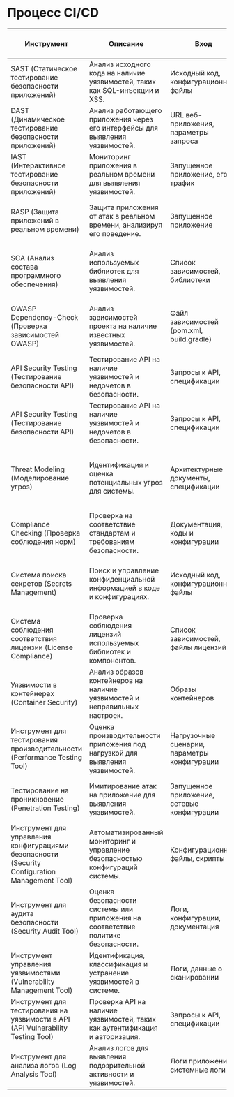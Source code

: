 # Процесс CI/CD

| Инструмент | Описание | Вход | Выходные данные | Обязанности специалиста по безопасности | Обязанности разработчика | Обязанности DevOps | Конкретные утилиты |
|-|-|-|-|-|-|-|-|
| SAST (Статическое тестирование безопасности приложений) | Анализ исходного кода на наличие уязвимостей, таких как SQL-инъекции и XSS. | Исходный код, конфигурационные файлы | Отчеты о найденных уязвимостях | Настройка правил анализа, интерпретация результатов | Исправление уязвимостей, выявленных инструментом | Интеграция SAST в CI/CD пайплайн | **Иностранный**: Checkmarx **Бесплатный**: SonarQube |
| DAST (Динамическое тестирование безопасности приложений) | Анализ работающего приложения через его интерфейсы для выявления уязвимостей. | URL веб-приложения, параметры запроса | Отчеты о найденных уязвимостях | Определение целевых страниц, анализ результатов | Исправление уязвимостей, выявленных инструментом | Настройка и запуск DAST в CI/CD процессах | **Иностранный**: Burp Suite **Бесплатный**: OWASP ZAP |
| IAST (Интерактивное тестирование безопасности приложений) | Мониторинг приложения в реальном времени для выявления уязвимостей. | Запущенное приложение, его трафик | Подробные отчеты о уязвимостях | Настройка инструментов для анализа, интерпретация результатов | Исправление уязвимостей, выявленных инструментом | Интеграция IAST в CI/CD пайплайн и мониторинг | **Иностранный**: IBM AppScan **Бесплатный**: Contrast Security |
| RASP (Защита приложений в реальном времени) | Защита приложения от атак в реальном времени, анализируя его поведение. | Запущенное приложение | Логи атак, метрики безопасности | Настройка параметров защиты, анализ инцидентов | Минимизация ложных срабатываний, исправление уязвимостей | Настройка RASP в CI/CD и мониторинг его работы | **Иностранный**: Signal Sciences **Бесплатный**: ModSecurity |
| SCA (Анализ состава программного обеспечения) | Анализ используемых библиотек для выявления уязвимостей. | Список зависимостей, библиотеки | Отчеты о уязвимых компонентах | Анализ и выбор безопасных библиотек, устранение уязвимостей | Обновление уязвимых библиотек, использование безопасных аналогов | Интеграция SCA в CI/CD для автоматизации проверки зависимостей | **Иностранный**: WhiteSource **Бесплатный**: OWASP Dependency-Check |
| OWASP Dependency-Check (Проверка зависимостей OWASP) | Анализ зависимостей проекта на наличие известных уязвимостей. | Файл зависимостей (pom.xml, build.gradle) | Отчеты о уязвимых зависимостях | Настройка и анализ отчетов о зависимостях, рекомендации по исправлениям | Обновление уязвимых зависимостей, устранение проблем | Интеграция Dependency-Check в CI/CD пайплайн | **Иностранный**: OWASP Dependency-Check **Бесплатный**: Snyk |
| API Security Testing (Тестирование безопасности API) | Тестирование API на наличие уязвимостей и недочетов в безопасности. | Запросы к API, спецификации | Отчеты о уязвимостях API | Настройка тестов безопасности API, анализ результатов | Исправление уязвимостей, выявленных в API | Интеграция тестирования API в CI/CD пайплайн | **Иностранный**: Postman **Б
| API Security Testing (Тестирование безопасности API) | Тестирование API на наличие уязвимостей и недочетов в безопасности. | Запросы к API, спецификации | Отчеты о уязвимостях API | Настройка тестов безопасности API, анализ результатов | Исправление уязвимостей, выявленных в API | Интеграция тестирования API в CI/CD пайплайн | **Иностранный**: Postman **Бесплатный**: OWASP ZAP |
| Threat Modeling (Моделирование угроз) | Идентификация и оценка потенциальных угроз для системы. | Архитектурные документы, спецификации | Модель угроз и рекомендации по устранению угроз | Определение критических точек и анализ результатов | Участие в обсуждениях по улучшению безопасности архитектуры | Внедрение рекомендаций моделирования угроз в CI/CD | **Иностранный**: Microsoft Threat Modeling Tool **Бесплатный**: OWASP Threat Dragon |
| Compliance Checking (Проверка соблюдения норм) | Проверка на соответствие стандартам и требованиям безопасности. | Документация, коды и конфигурации | Отчеты о соответствии и несоответствии | Анализ соответствия стандартам, устранение несоответствий | Обеспечение соблюдения стандартов в разработке | Настройка автоматизированных проверок соответствия в CI/CD | **Иностранный**: Nessus **Бесплатный**: OpenSCAP |
| Система поиска секретов (Secrets Management) | Поиск и управление конфиденциальной информацией в коде и конфигурациях. | Исходный код, конфигурационные файлы | Отчеты о найденных секретах | Настройка системы поиска секретов, анализ результатов | Устранение найденных секретов, улучшение практик безопасности | Интеграция системы поиска секретов в CI/CD | **Иностранный**: HashiCorp Vault **Бесплатный**: TruffleHog |
| Система соблюдения соответствия лицензии (License Compliance) | Проверка соблюдения лицензий используемых библиотек и компонентов. | Список зависимостей, файлы лицензий | Отчеты о соответствии лицензий | Настройка и анализ отчетов о лицензиях, рекомендации по устранению несоответствий | Обеспечение соблюдения лицензий при использовании библиотек | Настройка автоматизированных проверок соответствия в CI/CD | **Иностранный**: FOSSA **Бесплатный**: Licensee |
| Уязвимости в контейнерах (Container Security) | Анализ образов контейнеров на наличие уязвимостей и неправильных настроек. | Образы контейнеров | Отчеты о безопасности контейнеров | Анализ отчетов и устранение уязвимостей, рекомендации | Обновление контейнеров, устранение уязвимостей в образах | Интеграция анализа безопасности контейнеров в CI/CD | **Иностранный**: Aqua Security **Бесплатный**: Clair |
| Инструмент для тестирования производительности (Performance Testing Tool) | Оценка производительности приложения под нагрузкой для выявления уязвимостей. | Нагрузочные сценарии, параметры конфигурации | Отчеты о производительности и узких местах | Анализ отчетов и рекомендаций по улучшению производительности | Оптимизация кода и конфигураций на основе результатов тестов | Настройка инструментов для автоматизированного тестирования | **Иностранный**: JMeter **Бесплатный**: Gatling |
| Тестирование на проникновение (Penetration Testing) | Имитирование атак на приложение для выявления уязвимостей. | Запущенное приложение, сетевые конфигурации | Отчеты о уязвимостях и рекомендациях | Проведение тестов и анализ результатов | Исправление уязвимостей, выявленных в процессе тестирования | Интеграция результатов тестирования на проникновение в CI/CD | **Иностранный**: Metasploit **Бесплатный**: OWASP WebGoat |
| Инструмент для управления конфигурациями безопасности (Security Configuration Management Tool) | Автоматизированный мониторинг и управление безопасностью конфигураций системы. | Конфигурационные файлы, скрипты | Отчеты о несоответствиях и уязвимостях | Анализ конфигураций, устранение уязвимостей | Обеспечение правильных настроек и конфигураций | Настройка автоматизированных проверок конфигураций | **Иностранный**: Chef InSpec **Бесплатный**: OpenSCAP |
| Инструмент для аудита безопасности (Security Audit Tool) | Оценка безопасности системы или приложения на соответствие политике безопасности. | Логи, конфигурации, документация | Отчеты об уязвимостях и нарушениях | Проведение аудитов и анализ результатов | Исправление выявленных нарушений | Интеграция аудита в CI/CD пайплайн | **Иностранный**: Nessus **Бесплатный**: Lynis |
| Инструмент управления уязвимостями (Vulnerability Management Tool) | Идентификация, классификация и устранение уязвимостей в системе. | Логи, данные о сканировании | Отчеты о уязвимостях и рекомендации | Настройка процесса управления уязвимостями | Исправление уязвимостей, выявленных в процессе сканирования | Интеграция управления уязвимостями в CI/CD | **Иностранный**: Qualys **Бесплатный**: OpenVAS |
| Инструмент для тестирования на уязвимости в API (API Vulnerability Testing Tool) | Проверка API на наличие уязвимостей, таких как аутентификация и авторизация. | Запросы к API, спецификации | Отчеты о уязвимостях API | Настройка тестов безопасности API, анализ результатов | Исправление уязвимостей, выявленных в API | Интеграция тестирования API в CI/CD пайплайн | **Иностранный**: 42Crunch **Бесплатный**: Postman |
| Инструмент для анализа логов (Log Analysis Tool) | Анализ логов для выявления подозрительной активности и уязвимостей. | Логи приложений, системные логи | Отчеты о подозрительной активности | Настройка фильтров для анализа логов, мониторинг активностей | Исправление уязвимостей, выявленных в логах | Интеграция анализа логов в CI/CD и мониторинг | **Иностранный**: Splunk **Бесплатный**: ELK Stack |
